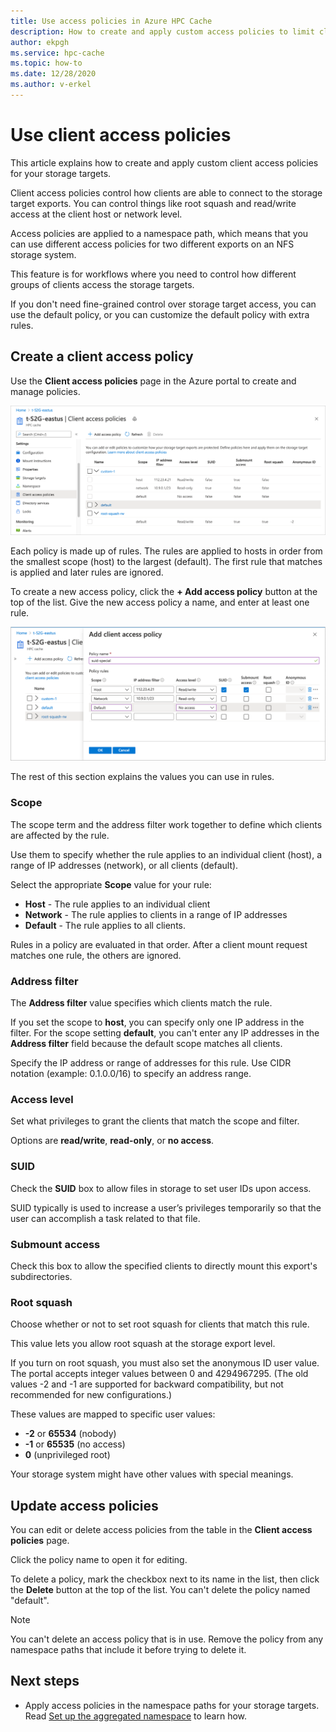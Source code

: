```yaml
---
title: Use access policies in Azure HPC Cache
description: How to create and apply custom access policies to limit client access to storage targets in Azure HPC Cache
author: ekpgh
ms.service: hpc-cache
ms.topic: how-to
ms.date: 12/28/2020
ms.author: v-erkel
---
```


# Use client access policies

This article explains how to create and apply custom client access policies for your storage targets.

Client access policies control how clients are able to connect to the storage target exports. You can control things like root squash and read/write access at the client host or network level.

Access policies are applied to a namespace path, which means that you can use different access policies for two different exports on an NFS storage system.

This feature is for workflows where you need to control how different groups of clients access the storage targets.

If you don't need fine-grained control over storage target access, you can use the default policy, or you can customize the default policy with extra rules.

## Create a client access policy

Use the **Client access policies** page in the Azure portal to create and manage policies. <!-- is there AZ CLI for this? -->

[![screenshot of client access policies page. Several policies are defined, and some are expanded to show their rules](media/policies-overview.png)](media/policies-overview.png#lightbox)

Each policy is made up of rules. The rules are applied to hosts in order from the smallest scope (host) to the largest (default). The first rule that matches is applied and later rules are ignored.

To create a new access policy, click the **+ Add access policy** button at the top of the list. Give the new access policy a name, and enter at least one rule.

![screenshot of access policies edit blade with multiple rules filled in. Click ok to save the rule.](media/add-policy.png)

The rest of this section explains the values you can use in rules.

### Scope

The scope term and the address filter work together to define which clients are affected by the rule.

Use them to specify whether the rule applies to an individual client (host), a range of IP addresses (network), or all clients (default).

Select the appropriate **Scope** value for your rule:

* **Host** - The rule applies to an individual client
* **Network** - The rule applies to clients in a range of IP addresses
* **Default** - The rule applies to all clients.

Rules in a policy are evaluated in that order. After a client mount request matches one rule, the others are ignored.

### Address filter

The **Address filter** value specifies which clients match the rule.

If you set the scope to **host**, you can specify only one IP address in the filter. For the scope setting **default**, you can't enter any IP addresses in the **Address filter** field because the default scope matches all clients.

Specify the IP address or range of addresses for this rule. Use CIDR notation (example: 0.1.0.0/16) to specify an address range.

### Access level

Set what privileges to grant the clients that match the scope and filter.

Options are **read/write**, **read-only**, or **no access**.

### SUID

Check the **SUID** box to allow files in storage to set user IDs upon access.

SUID typically is used to increase a user’s privileges temporarily so that the user can accomplish a task related to that file.

### Submount access

Check this box to allow the specified clients to directly mount this export's subdirectories.

### Root squash

Choose whether or not to set root squash for clients that match this rule.

This value lets you allow root squash at the storage export level.<!--You also can [set root squash at the cache level](configuration.md#configure-root-squash). -->

If you turn on root squash, you must also set the anonymous ID user value. The portal accepts integer values between 0 and 4294967295. (The old values -2 and -1 are supported for backward compatibility, but not recommended for new configurations.)

These values are mapped to specific user values:

* **-2** or **65534** (nobody)
* **-1** or **65535** (no access)
* **0** (unprivileged root)

Your storage system might have other values with special meanings.

## Update access policies

You can edit or delete access policies from the table in the **Client access policies** page.

Click the policy name to open it for editing.

To delete a policy, mark the checkbox next to its name in the list, then click the **Delete** button at the top of the list. You can't delete the policy named "default".

> [!NOTE]
> You can't delete an access policy that is in use. Remove the policy from any namespace paths that include it before trying to delete it.

## Next steps

* Apply access policies in the namespace paths for your storage targets. Read [Set up the aggregated namespace](add-namespace-paths.md) to learn how.
